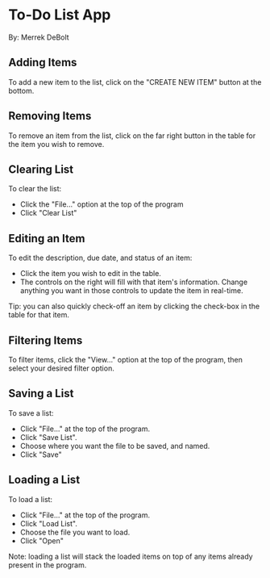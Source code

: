 # To-Do List App
By: Merrek DeBolt
## Adding Items
To add a new item to the list, click on the "CREATE NEW ITEM" button at the bottom.

## Removing Items
To remove an item from the list, click on the far right button in the table for the item you wish to remove.

## Clearing List
To clear the list:
- Click the "File..." option at the top of the program
- Click "Clear List"

## Editing an Item
To edit the description, due date, and status of an item:
- Click the item you wish to edit in the table.
- The controls on the right will fill with that item's information. Change anything you want in those controls to update the item in real-time.

Tip: you can also quickly check-off an item by clicking the check-box in the table for that item.

## Filtering Items
To filter items, click the "View..." option at the top of the program, then select your desired filter option.

## Saving a List
To save a list:
- Click "File..." at the top of the program.
- Click "Save List".
- Choose where you want the file to be saved, and named.
- Click "Save"

## Loading a List
To load a list:
- Click "File..." at the top of the program.
- Click "Load List".
- Choose the file you want to load.
- Click "Open"

Note: loading a list will stack the loaded items on top of any items already present in the program.